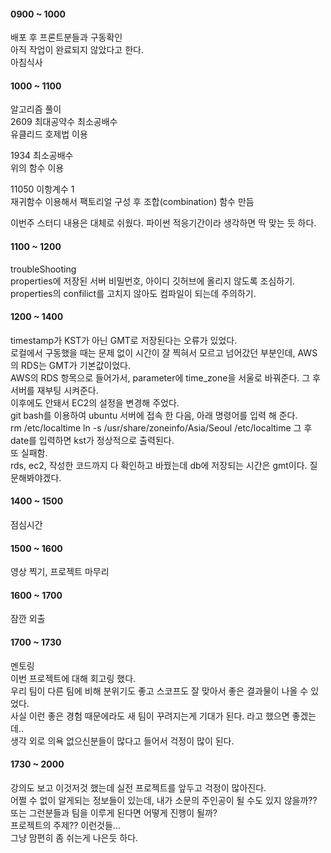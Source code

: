 #### 0900 ~ 1000
배포 후 프론트분들과 구동확인  
아직 작업이 완료되지 않았다고 한다.   
아침식사

#### 1000 ~ 1100
알고리즘 풀이   
2609 최대공약수 최소공배수   
유클리드 호제법 이용

1934 최소공배수   
위의 함수 이용   

11050 이항계수 1   
재귀함수 이용해서 팩토리얼 구성 후 조합(combination) 함수 만듬   

이번주 스터디 내용은 대체로 쉬웠다. 파이썬 적응기간이라 생각하면 딱 맞는 듯 하다.    

#### 1100 ~ 1200
troubleShooting    
properties에 저장된 서버 비밀번호, 아이디 깃허브에 올리지 않도록 조심하기.   
properties의 confilict를 고치지 않아도 컴파일이 되는데 주의하기.   

#### 1200 ~ 1400   
timestamp가 KST가 아닌 GMT로 저장된다는 오류가 있었다.   
로컬에서 구동했을 때는 문제 없이 시간이 잘 찍혀서 모르고 넘어갔던 부분인데, AWS의 RDS는 GMT가 기본값이었다.   
AWS의 RDS 항목으로 들어가서, parameter에 time_zone을 서울로 바꿔준다. 그 후 서버를 재부팅 시켜준다.   
이후에도 안돼서 EC2의 설정을 변경해 주었다.   
git bash를 이용하여 ubuntu 서버에 접속 한 다음, 아래 명령어를 입력 해 준다.   
rm /etc/localtime 
ln -s /usr/share/zoneinfo/Asia/Seoul /etc/localtime
그 후 date를 입력하면 kst가 정상적으로 출력된다.    
또 실패함.   
rds, ec2, 작성한 코드까지 다 확인하고 바꿨는데 db에 저장되는 시간은 gmt이다. 질문해봐야겠다.   

#### 1400 ~ 1500
점심시간   

#### 1500 ~ 1600
영상 찍기, 프로젝트 마무리   

#### 1600 ~ 1700
잠깐 외출

#### 1700 ~ 1730
멘토링   
이번 프로젝트에 대해 회고링 했다.   
우리 팀이 다른 팀에 비해 분위기도 좋고 스코프도 잘 맞아서 좋은 결과물이 나올 수 있었다.   
사실 이런 좋은 경험 때문에라도 새 팀이 꾸려지는게 기대가 된다. 라고 했으면 좋겠는데..   
생각 외로 의욕 없으신분들이 많다고 들어서 걱정이 많이 된다.   

#### 1730 ~ 2000
강의도 보고 이것저것 했는데 실전 프로젝트를 앞두고 걱정이 많아진다.   
어쩔 수 없이 알게되는 정보들이 있는데, 내가 소문의 주인공이 될 수도 있지 않을까??   
또는 그런분들과 팀을 이루게 된다면 어떻게 진행이 될까?   
프로젝트의 주제?? 이런것들...   
그냥 맘편히 좀 쉬는게 나은듯 하다.
